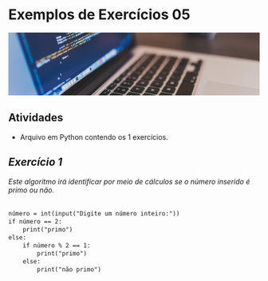 # Exemplos de Exercícios 05

<img src="https://github.com/ScenioMathias/APL-2/blob/main/ALP.png?raw=true" alt="smashupy" width="700"/>

## Atividades  

* Arquivo em Python contendo os 1 exercícios.

## _Exercício 1_
_Este algoritmo irá identificar por meio de cálculos se o número inserido é primo ou não._
```shell

número = int(input("Digite um número inteiro:"))
if número == 2: 
    print("primo")
else: 
    if número % 2 == 1:
        print("primo")
    else: 
        print("não primo") 
    
```
